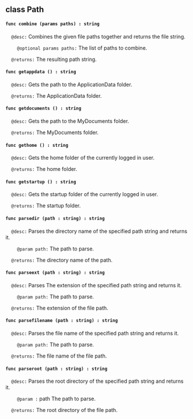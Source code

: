## class Path

#### ```func combine (params paths) : string```

&nbsp;&nbsp;&nbsp;&nbsp;```@desc:``` Combines the given file paths together and returns the file string.

&nbsp;&nbsp;&nbsp;&nbsp;&nbsp;&nbsp;&nbsp;&nbsp;```@optional params paths:``` The list of paths to combine.

&nbsp;&nbsp;&nbsp;&nbsp;```@returns:``` The resulting path string.

#### ```func getappdata () : string```

&nbsp;&nbsp;&nbsp;&nbsp;```@desc:``` Gets the path to the ApplicationData folder.

&nbsp;&nbsp;&nbsp;&nbsp;```@returns:``` The ApplicationData folder.

#### ```func getdocuments () : string```

&nbsp;&nbsp;&nbsp;&nbsp;```@desc:``` Gets the path to the MyDocuments folder.

&nbsp;&nbsp;&nbsp;&nbsp;```@returns:``` The MyDocuments folder.

#### ```func gethome () : string```

&nbsp;&nbsp;&nbsp;&nbsp;```@desc:``` Gets the home folder of the currently logged in user.

&nbsp;&nbsp;&nbsp;&nbsp;```@returns:``` The home folder.

#### ```func getstartup () : string```

&nbsp;&nbsp;&nbsp;&nbsp;```@desc:``` Gets the startup folder of the currently logged in user.

&nbsp;&nbsp;&nbsp;&nbsp;```@returns:``` The startup folder.

#### ```func parsedir (path : string) : string```

&nbsp;&nbsp;&nbsp;&nbsp;```@desc:``` Parses the directory name of the specified path string and returns it.

&nbsp;&nbsp;&nbsp;&nbsp;&nbsp;&nbsp;&nbsp;&nbsp;```@param path:``` The path to parse.

&nbsp;&nbsp;&nbsp;&nbsp;```@returns:``` The directory name of the path.

#### ```func parseext (path : string) : string```

&nbsp;&nbsp;&nbsp;&nbsp;```@desc:``` Parses The extension of the specified path string and returns it.

&nbsp;&nbsp;&nbsp;&nbsp;&nbsp;&nbsp;&nbsp;&nbsp;```@param path:``` The path to parse.

&nbsp;&nbsp;&nbsp;&nbsp;```@returns:``` The extension of the file path.

#### ```func parsefilename (path : string) : string```

&nbsp;&nbsp;&nbsp;&nbsp;```@desc:``` Parses the file name of the specified path string and returns it.

&nbsp;&nbsp;&nbsp;&nbsp;&nbsp;&nbsp;&nbsp;&nbsp;```@param path:``` The path to parse.

&nbsp;&nbsp;&nbsp;&nbsp;```@returns:``` The file name of the file path.

#### ```func parseroot (path : string) : string```

&nbsp;&nbsp;&nbsp;&nbsp;```@desc:``` Parses the root directory of the specified path string and returns it.

&nbsp;&nbsp;&nbsp;&nbsp;&nbsp;&nbsp;&nbsp;&nbsp;```@param :``` path The path to parse.

&nbsp;&nbsp;&nbsp;&nbsp;```@returns:``` The root directory of the file path.

